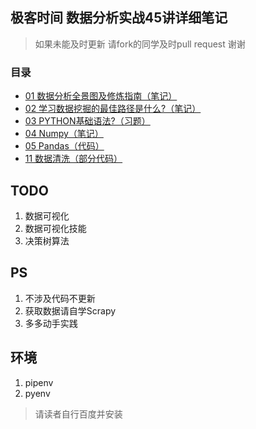 ## 极客时间 数据分析实战45讲详细笔记
> 如果未能及时更新 请fork的同学及时pull request  谢谢
### 目录

- [01 数据分析全景图及修炼指南（笔记）](./01/README.md)
- [02 学习数据挖掘的最佳路径是什么?（笔记）](./02/README.md)
- [03 PYTHON基础语法?（习题）](./03/README.md)
- [04 Numpy（笔记）](./04/README.md)
- [05 Pandas（代码）](./05/README.md)
- [11 数据清洗（部分代码）](./11/README.md)


## TODO
  1. 数据可视化
  2. 数据可视化技能
  3. 决策树算法
  
  
## PS

1. 不涉及代码不更新
2. 获取数据请自学Scrapy
3. 多多动手实践  

## 环境

1. pipenv
2. pyenv 

> 请读者自行百度并安装